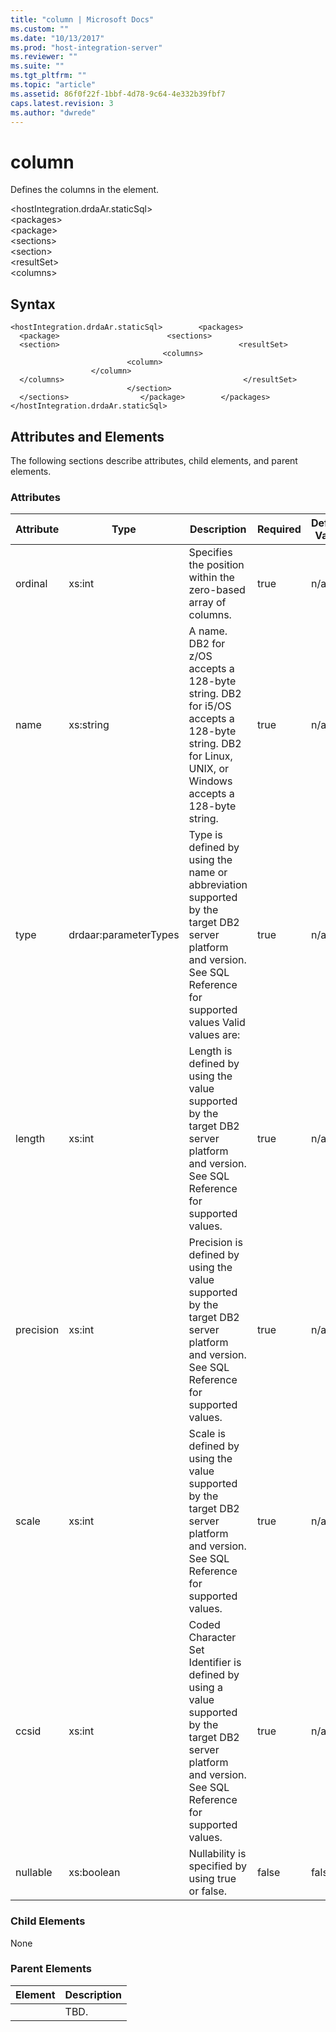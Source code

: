 ```yaml
---
title: "column | Microsoft Docs"
ms.custom: ""
ms.date: "10/13/2017"
ms.prod: "host-integration-server"
ms.reviewer: ""
ms.suite: ""
ms.tgt_pltfrm: ""
ms.topic: "article"
ms.assetid: 86f0f22f-1bbf-4d78-9c64-4e332b39fbf7
caps.latest.revision: 3
ms.author: "dwrede"
---
```

# column
Defines the columns in the  element.  
  
 \<hostIntegration.drdaAr.staticSql>  
\<packages>  
\<package>  
\<sections>  
\<section>  
\<resultSet>  
\<columns>  
  
## Syntax  
  
```  
<hostIntegration.drdaAr.staticSql>        <packages>                <package>                        <sections>                                <section>                                        <resultSet>                                                <columns>                                                        <column>                                                        </column>                                                </columns>                                        </resultSet>                                </section>                        </sections>                </package>        </packages></hostIntegration.drdaAr.staticSql>  
```  
  
## Attributes and Elements  
 The following sections describe attributes, child elements, and parent elements.  
  
### Attributes  
  
|Attribute|Type|Description|Required|Default Value|  
|---------------|----------|-----------------|--------------|-------------------|  
|ordinal|xs:int|Specifies the position within the zero-based array of columns.|true|n/a|  
|name|xs:string|A name. DB2 for z/OS accepts a 128-byte string. DB2 for i5/OS accepts a 128-byte string. DB2 for Linux, UNIX, or Windows accepts a 128-byte string.|true|n/a|  
|type|drdaar:parameterTypes|Type is defined by using the name or abbreviation supported by the target DB2 server platform and version. See SQL Reference for supported values Valid values are:|true|n/a|  
|length|xs:int|Length is defined by using the value supported by the target DB2 server platform and version. See SQL Reference for supported values.|true|n/a|  
|precision|xs:int|Precision is defined by using the value supported by the target DB2 server platform and version. See SQL Reference for supported values.|true|n/a|  
|scale|xs:int|Scale is defined by using the value supported by the target DB2 server platform and version. See SQL Reference for supported values.|true|n/a|  
|ccsid|xs:int|Coded Character Set Identifier is defined by using a value supported by the target DB2 server platform and version. See SQL Reference for supported values.|true|n/a|  
|nullable|xs:boolean|Nullability is specified by using true or false.|false|false|  
  
### Child Elements  
 None  
  
### Parent Elements  
  
|Element|Description|  
|-------------|-----------------|  
||TBD.|